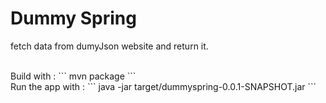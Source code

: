 # Dummy Spring
fetch data from dumyJson website and return it. 

<br>
Build with : 
```
mvn package
```
<br>
Run the app with : 
```
java -jar target/dummyspring-0.0.1-SNAPSHOT.jar
``` 